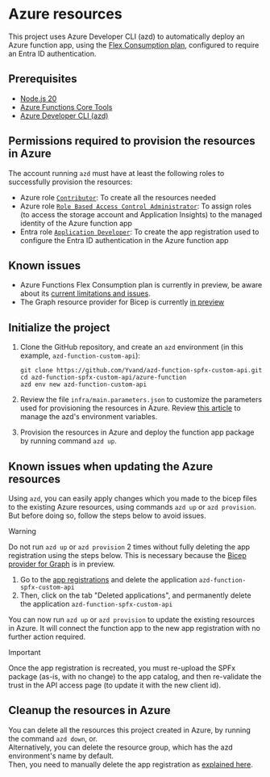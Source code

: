 # Azure resources

This project uses Azure Developer CLI (azd) to automatically deploy an Azure function app, using the [Flex Consumption plan](https://learn.microsoft.com/azure/azure-functions/flex-consumption-plan), configured to require an Entra ID authentication.

## Prerequisites

+ [Node.js 20](https://www.nodejs.org/)
+ [Azure Functions Core Tools](https://learn.microsoft.com/azure/azure-functions/functions-run-local?pivots=programming-language-typescript#install-the-azure-functions-core-tools)
+ [Azure Developer CLI (azd)](https://learn.microsoft.com/azure/developer/azure-developer-cli/install-azd)

## Permissions required to provision the resources in Azure

The account running `azd` must have at least the following roles to successfully provision the resources:

+ Azure role [`Contributor`](https://learn.microsoft.com/azure/role-based-access-control/built-in-roles/privileged#contributor): To create all the resources needed
+ Azure role [`Role Based Access Control Administrator`](https://learn.microsoft.com/azure/role-based-access-control/built-in-roles/privileged#role-based-access-control-administrator): To assign roles (to access the storage account and Application Insights) to the managed identity of the Azure function app
+ Entra role [`Application Developer`](https://learn.microsoft.com/entra/identity/role-based-access-control/permissions-reference#application-developer): To create the app registration used to configure the Entra ID authentication in the Azure function app

## Known issues

- Azure Functions Flex Consumption plan is currently in preview, be aware about its [current limitations and issues](https://learn.microsoft.com/azure/azure-functions/flex-consumption-plan#considerations).
- The Graph resource provider for Bicep is currently [in preview](https://learn.microsoft.com/graph/templates/quickstart-create-bicep-interactive-mode?tabs=CLI)

## Initialize the project

1. Clone the GitHub repository, and create an `azd` environment (in this example, `azd-function-custom-api`):

    ```shell
    git clone https://github.com/Yvand/azd-function-spfx-custom-api.git
    cd azd-function-spfx-custom-api/azure-function
    azd env new azd-function-custom-api
    ```

1. Review the file `infra/main.parameters.json` to customize the parameters used for provisioning the resources in Azure. Review [this article](https://learn.microsoft.com/azure/developer/azure-developer-cli/manage-environment-variables) to manage the azd's environment variables.

1. Provision the resources in Azure and deploy the function app package by running command `azd up`.

## Known issues when updating the Azure resources

Using `azd`, you can easily apply changes which you made to the bicep files to the existing Azure resources, using commands `azd up` or `azd provision`.  
But before doing so, follow the steps below to avoid issues.

> [!WARNING]
> Do not run `azd up` or `azd provision` 2 times without fully deleting the app registration using the steps below. This is necessary because the [Bicep provider for Graph](https://learn.microsoft.com/en-us/graph/templates/overview-bicep-templates-for-graph) is in preview.

1. Go to the [app registrations](https://entra.microsoft.com/#view/Microsoft_AAD_RegisteredApps/ApplicationsListBlade/quickStartType~/null/sourceType/Microsoft_AAD_IAM) and delete the application `azd-function-spfx-custom-api`
1. Then, click on the tab "Deleted applications", and permanently delete the application `azd-function-spfx-custom-api`

You can now run `azd up` or `azd provision` to update the existing resources in Azure. It will connect the function app to the new app registration with no further action required.

> [!IMPORTANT]
> Once the app registration is recreated, you must re-upload the SPFx package (as-is, with no change) to the app catalog, and then re-validate the trust in the API access page (to update it with the new client id).

## Cleanup the resources in Azure

You can delete all the resources this project created in Azure, by running the command `azd down`, or.  
Alternatively, you can delete the resource group, which has the azd environment's name by default.  
Then, you need to manually delete the app registration as [explained here](#Known-issues-when-updating-the-Azure-resources).
